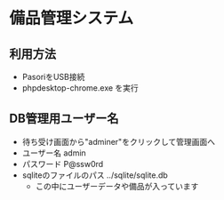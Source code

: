 # 備品管理システム
## 利用方法

- PasoriをUSB接続
- phpdesktop-chrome.exe を実行

## DB管理用ユーザー名

- 待ち受け画面から"adminer"をクリックして管理画面へ
- ユーザー名 admin
- パスワード P@ssw0rd
- sqliteのファイルのパス ../sqlite/sqlite.db
	-	この中にユーザーデータや備品が入っています


